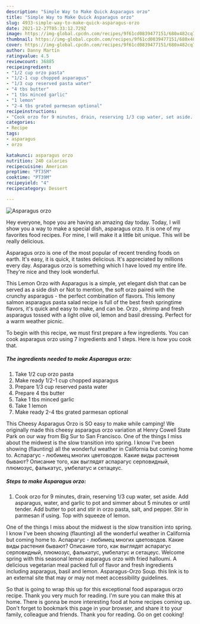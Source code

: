 ```yaml
---
description: "Simple Way to Make Quick Asparagus orzo"
title: "Simple Way to Make Quick Asparagus orzo"
slug: 4933-simple-way-to-make-quick-asparagus-orzo
date: 2021-12-27T05:33:12.729Z
image: https://img-global.cpcdn.com/recipes/9f61cd0839477151/680x482cq70/asparagus-orzo-recipe-main-photo.jpg
thumbnail: https://img-global.cpcdn.com/recipes/9f61cd0839477151/680x482cq70/asparagus-orzo-recipe-main-photo.jpg
cover: https://img-global.cpcdn.com/recipes/9f61cd0839477151/680x482cq70/asparagus-orzo-recipe-main-photo.jpg
author: Danny Martin
ratingvalue: 4.5
reviewcount: 36885
recipeingredient:
- "1/2 cup orzo pasta"
- "1/2-1 cup chopped asparagus"
- "1/3 cup reserved pasta water"
- "4 tbs butter"
- "1 tbs minced garlic"
- "1 lemon"
- "2-4 tbs grated parmesan optional"
recipeinstructions:
- "Cook orzo for 9 minutes, drain, reserving 1/3 cup water, set aside. Add asparagus, water, and garlic to pot and simmer about 5 minutes or until tender. Add butter to pot and stir in orzo pasta, salt, and pepper. Stir in parmesan if using. Top with squeeze of lemon."
categories:
- Recipe
tags:
- asparagus
- orzo

katakunci: asparagus orzo 
nutrition: 240 calories
recipecuisine: American
preptime: "PT35M"
cooktime: "PT39M"
recipeyield: "4"
recipecategory: Dessert

---
```



![Asparagus orzo](https://img-global.cpcdn.com/recipes/9f61cd0839477151/680x482cq70/asparagus-orzo-recipe-main-photo.jpg)

Hey everyone, hope you are having an amazing day today. Today, I will show you a way to make a special dish, asparagus orzo. It is one of my favorites food recipes. For mine, I will make it a little bit unique. This will be really delicious.

Asparagus orzo is one of the most popular of recent trending foods on earth. It's easy, it is quick, it tastes delicious. It's appreciated by millions every day. Asparagus orzo is something which I have loved my entire life. They're nice and they look wonderful.

This Lemon Orzo with Asparagus is a simple, yet elegant dish that can be served as a side dish or Not to mention, the soft orzo paired with the crunchy asparagus - the perfect combination of flavors. This lemony salmon asparagus pasta salad recipe is full of the best fresh springtime flavors, it&#39;s quick and easy to make, and can be. Orzo , shrimp and fresh asparagus tossed with a light olive oil, lemon and basil dressing. Perfect for a warm weather picnic.


To begin with this recipe, we must first prepare a few ingredients. You can cook asparagus orzo using 7 ingredients and 1 steps. Here is how you cook that.

<!--inarticleads1-->

##### The ingredients needed to make Asparagus orzo:

1. Take 1/2 cup orzo pasta
1. Make ready 1/2-1 cup chopped asparagus
1. Prepare 1/3 cup reserved pasta water
1. Prepare 4 tbs butter
1. Take 1 tbs minced garlic
1. Take 1 lemon
1. Make ready 2-4 tbs grated parmesan optional


This Cheesy Asparagus Orzo is SO easy to make while camping! We originally made this cheesy asparagus orzo variation at Henry Cowell State Park on our way from Big Sur to San Francisco. One of the things I miss about the midwest is the slow transition into spring. I know I&#39;ve been showing (flaunting) all the wonderful weather in California but coming home to. Аспарагус - любимец многих цветоводов. Какие виды растения бывают? Описание того, как выглядят аспарагус серповидный, плюмозус, фалькатус, умбелатус и сетацеус. 

<!--inarticleads2-->

##### Steps to make Asparagus orzo:

1. Cook orzo for 9 minutes, drain, reserving 1/3 cup water, set aside. Add asparagus, water, and garlic to pot and simmer about 5 minutes or until tender. Add butter to pot and stir in orzo pasta, salt, and pepper. Stir in parmesan if using. Top with squeeze of lemon.


One of the things I miss about the midwest is the slow transition into spring. I know I&#39;ve been showing (flaunting) all the wonderful weather in California but coming home to. Аспарагус - любимец многих цветоводов. Какие виды растения бывают? Описание того, как выглядят аспарагус серповидный, плюмозус, фалькатус, умбелатус и сетацеус. Welcome spring with this seasonal lemon asparagus orzo with fried halloumi. A delicious vegetarian meal packed full of flavor and fresh ingredients including asparagus, basil and lemon. Asparagus-Orzo Soup. this link is to an external site that may or may not meet accessibility guidelines. 

So that is going to wrap this up for this exceptional food asparagus orzo recipe. Thank you very much for reading. I'm sure you can make this at home. There is gonna be more interesting food at home recipes coming up. Don't forget to bookmark this page in your browser, and share it to your family, colleague and friends. Thank you for reading. Go on get cooking!
